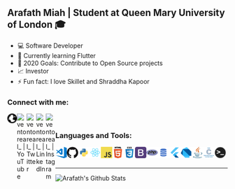 ## Arafath Miah | Student at Queen Mary University of London 🎓

- 💻 Software Developer
- 🌱 Currently learning Flutter
- 🥅 2020 Goals: Contribute to Open Source projects
- 📈 Investor
- ⚡ Fun fact: I love Skillet and Shraddha Kapoor

### Connect with me:

[<img align="left" alt="ventoreal_ | Website" width="22px" src="https://raw.githubusercontent.com/iconic/open-iconic/master/svg/globe.svg" />][website]
[<img align="left" alt="ventoreal_ | YouTube" width="22px" src="https://cdn.jsdelivr.net/npm/simple-icons@v3/icons/youtube.svg" />][youtube]
[<img align="left" alt="ventoreal_ | Twitter" width="22px" src="https://cdn.jsdelivr.net/npm/simple-icons@v3/icons/twitter.svg" />][twitter]
[<img align="left" alt="ventoreal_ | LinkedIn" width="22px" src="https://cdn.jsdelivr.net/npm/simple-icons@v3/icons/linkedin.svg" />][linkedin]
[<img align="left" alt="ventoreal_ | Instagram" width="22px" src="https://cdn.jsdelivr.net/npm/simple-icons@v3/icons/instagram.svg" />][instagram]

<br />

### Languages and Tools:

[<img align="left" alt="Visual Studio Code" width="26px" src="https://raw.githubusercontent.com/github/explore/80688e429a7d4ef2fca1e82350fe8e3517d3494d/topics/visual-studio-code/visual-studio-code.png" />][vscode]

[<img align="left" alt="GitHub" width="26px" src="https://raw.githubusercontent.com/github/explore/78df643247d429f6cc873026c0622819ad797942/topics/github/github.png" />][github]

[<img align="left" alt="Python" width="26px" src="https://raw.githubusercontent.com/github/explore/80688e429a7d4ef2fca1e82350fe8e3517d3494d/topics/python/python.png" />][python]

[<img align="left" alt="React" width="26px" src="https://raw.githubusercontent.com/github/explore/80688e429a7d4ef2fca1e82350fe8e3517d3494d/topics/react/react.png" />][react]
[<img align="left" alt="JavaScript" width="26px" src="https://raw.githubusercontent.com/github/explore/80688e429a7d4ef2fca1e82350fe8e3517d3494d/topics/javascript/javascript.png" />][javascript]

[<img align="left" alt="HTML5" width="26px" src="https://raw.githubusercontent.com/github/explore/80688e429a7d4ef2fca1e82350fe8e3517d3494d/topics/html/html.png" />][html]
[<img align="left" alt="CSS3" width="26px" src="https://raw.githubusercontent.com/github/explore/80688e429a7d4ef2fca1e82350fe8e3517d3494d/topics/css/css.png" />][css]

[<img align="left" alt="Bootstrap" width="26px" src="https://raw.githubusercontent.com/github/explore/80688e429a7d4ef2fca1e82350fe8e3517d3494d/topics/bootstrap/bootstrap.png" />][bootstrap]

[<img align="left" alt="PHP" width="26px" src="https://raw.githubusercontent.com/github/explore/80688e429a7d4ef2fca1e82350fe8e3517d3494d/topics/php/php.png" />][php]
[<img align="left" alt="SQL" width="26px" src="https://raw.githubusercontent.com/github/explore/80688e429a7d4ef2fca1e82350fe8e3517d3494d/topics/sql/sql.png" />][sql]

[<img align="left" alt="Flutter" width="26px" src="https://raw.githubusercontent.com/github/explore/80688e429a7d4ef2fca1e82350fe8e3517d3494d/topics/flutter/flutter.png" />][flutter]
[<img align="left" alt="Dart" width="26px" src="https://raw.githubusercontent.com/github/explore/80688e429a7d4ef2fca1e82350fe8e3517d3494d/topics/dart/dart.png" />][dart]

[<img align="left" alt="Java" width="26px" src="https://raw.githubusercontent.com/github/explore/80688e429a7d4ef2fca1e82350fe8e3517d3494d/topics/java/java.png" />][java]

[<img align="left" alt="Java" width="26px" src="https://raw.githubusercontent.com/github/explore/80688e429a7d4ef2fca1e82350fe8e3517d3494d/topics/c/c.png" />][c]

[<img align="left" alt="Terminal" width="26px" src="https://raw.githubusercontent.com/github/explore/80688e429a7d4ef2fca1e82350fe8e3517d3494d/topics/terminal/terminal.png" />][terminal]


<br />
<br />

---

<img align="left" alt="Arafath's Github Stats" src="https://github-readme-stats.codestackr.vercel.app/api?username=arafath98&show_icons=true&hide_border=true" />

[website]: https://www.linkedin.com/in/arafath98/
[twitter]: https://twitter.com/ventoreal_
[youtube]: https://www.youtube.com/channel/UC9eIoKefXjWxVpppUp2cUIg
[instagram]: https://www.instagram.com/ventoreal_/
[linkedin]: https://www.linkedin.com/in/arafath98/

[vscode]: https://code.visualstudio.com/
[github]: https://github.com/
[python]: https://www.python.org/
[react]: https://reactjs.org/
[javascript]: https://www.javascript.com/
[html]: https://html.spec.whatwg.org/
[css]: https://devdocs.io/css/
[bootstrap]: https://getbootstrap.com/
[php]: https://www.php.net/
[sql]: https://livesql.oracle.com/
[flutter]: https://flutter.dev/
[dart]: https://dart.dev/
[java]: https://www.java.com/
[c]: https://devdocs.io/c/
[terminal]: https://en.wikipedia.org/wiki/Bash_(Unix_shell)
